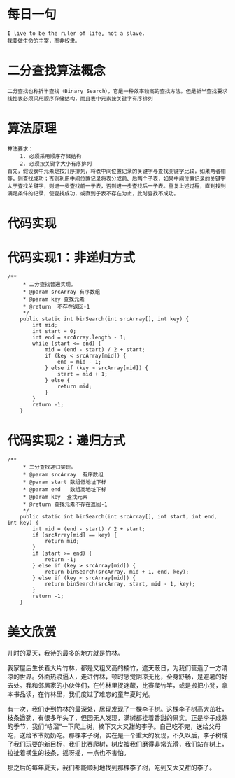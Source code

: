 # 每日一句

```text
I live to be the ruler of life, not a slave. 
我要做生命的主宰，而非奴隶。
```

# 二分查找算法概念

```text
二分查找也称折半查找（Binary Search），它是一种效率较高的查找方法。但是折半查找要求线性表必须采用顺序存储结构，而且表中元素按关键字有序排列
```

# 算法原理

```text
算法要求：
    1. 必须采用顺序存储结构
    2. 必须按关键字大小有序排列
首先，假设表中元素是按升序排列，将表中间位置记录的关键字与查找关键字比较，如果两者相等，则查找成功；否则利用中间位置记录将表分成前、后两个子表，如果中间位置记录的关键字大于查找关键字，则进一步查找前一子表，否则进一步查找后一子表。重复上述过程，直到找到满足条件的记录，使查找成功，或直到子表不存在为止，此时查找不成功。
```

# 代码实现

# 代码实现1：非递归方式

```text
/**
     * 二分查找普通实现。
     * @param srcArray 有序数组
     * @param key 查找元素
     * @return  不存在返回-1
     */
    public static int binSearch(int srcArray[], int key) {
        int mid;
        int start = 0;
        int end = srcArray.length - 1;
        while (start <= end) {
            mid = (end - start) / 2 + start;
            if (key < srcArray[mid]) {
                end = mid - 1;
            } else if (key > srcArray[mid]) {
                start = mid + 1;
            } else {
                return mid;
            }
        }
        return -1;
    }
```

# 代码实现2：递归方式

```text
/**
     * 二分查找递归实现。
     * @param srcArray  有序数组
     * @param start 数组低地址下标
     * @param end   数组高地址下标
     * @param key  查找元素
     * @return 查找元素不存在返回-1
     */
    public static int binSearch(int srcArray[], int start, int end, int key) {
        int mid = (end - start) / 2 + start;
        if (srcArray[mid] == key) {
            return mid;
        }
        if (start >= end) {
            return -1;
        } else if (key > srcArray[mid]) {
            return binSearch(srcArray, mid + 1, end, key);
        } else if (key < srcArray[mid]) {
            return binSearch(srcArray, start, mid - 1, key);
        }
        return -1;
    }
```

# 美文欣赏

儿时的夏天，我待的最多的地方就是竹林。

我家屋后生长着大片竹林，都是又粗又高的楠竹，遮天蔽日，为我们营造了一方清凉的世界。外面热浪逼人，走进竹林，顿时感觉阴凉无比，全身舒畅，是避暑的好去处。我和邻居家的小伙伴们，在竹林里捉迷藏，比赛爬竹竿，或是搬把小凳，拿本书品读，在竹林里，我们度过了难忘的童年夏时光。

有一次，我们走到竹林的最深处，居现发现了一棵李子树。这棵李子树高大茁壮，枝条遒劲，有很多年头了，但因无人发现，满树都挂着香甜的果实。正是李子成熟的季节，我们“哧溜”一下爬上树，摘下又大又甜的李子。自己吃不完，送给父母吃，送给爷爷奶奶吃。那棵李子树，实在是一个重大的发现，不久以后，李子树成了我们玩耍的新目标，我们比赛爬树，树皮被我们磨得非常光滑，我们站在树上，拉扯着横生的枝条，摇呀摇，一点也不害怕。

那之后的每年夏天，我们都能顺利地找到那棵李子树，吃到又大又甜的李子。


